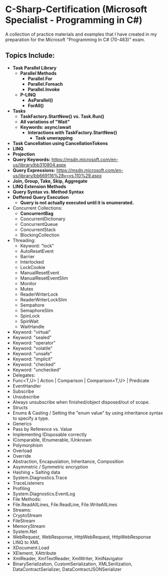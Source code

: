 # C-Sharp-Certification (Microsoft Specialist - Programming in C#)
A collection of practice materials and examples that I have created in my preparation for the Microsoft "Programming In C# (70-483)" exam.

Topics Include:
--
* **Task Parallel Library**
  * **Parallel Methods**
    * **Parallel.For**
    * **Parallel.Foreach**
    * **Parallel.Invoke**
  * **P-LINQ**
    * **AsParallel()**
    * **ForAll()**
* **Tasks**
  * **TaskFactory.StartNew() vs. Task.Run()**
  * **All variations of "Wait"**
  * **Keywords: async/await**
    * **Interactions with TaskFactory.StartNew()**
      * **Task unwrapping**
* **Task Cancellation using CancellationTokens**
* **LINQ**
 * **Projection**
 * **Query Keywords:** https://msdn.microsoft.com/en-us/library/bb310804.aspx
 * **Query Expressions:** https://msdn.microsoft.com/en-us/library/bb669116%28v=vs.110%29.aspx
 * **Join, Group, Take, Skip, Aggregate**
 * **LINQ Extension Methods**
 * **Query Syntax vs. Method Syntax**
 * **Deffered Query Execution**
   * **Query is not actually executed until it is enumerated.**
* Concurrent Collections:
  * **ConcurrentBag**
  * ConcurrentDictionary
  * ConcurrentQueue
  * ConcurrentStack
  * BlockingCollection
* Threading:
  * Keyword: "lock"
  * AutoResetEvent
  * Barrier
  * Interlocked
  * LockCookie
  * ManualResetEvent
  * ManualResetEventSlim
  * Monitor
  * Mutex
  * ReaderWriterLock
  * ReaderWriterLockSlim
  * Sempahore
  * SemaphoreSlim
  * SpinLock
  * SpinWait
  * WaitHandle
* Keyword: "virtual"
* Keyword: "sealed"
* Keyword: "operator"
* Keyword: "volatile"
* Keyword: "unsafe"
* Keyword: "implicit"
* Keyword: "checked"
* Keyword: "unchecked"
* Delegates:
 * Func<T,U> | Action<T> | Comparison<T> | Comparison<T,U> | Predicate<T>
 * EventHandler<T>
  * Subscribe
  * Unsubscribe
   * Always unsubscribe when finished/object disposed/out of scope.
* Structs
* Enums & Casting / Setting the "enum value" by using inheritance syntax to specify a type.
* Generics
* Pass by Reference vs. Value
* Implementing IDisposable correctly
* IComparable, IEnumerable, IUnknown
* Polymorphism
 * Overload
 * Override
* Abstraction, Encapuslation, Inheritance, Composition
* Asymmetric / Symmetric encryption
* Hashing + Salting data
* System.Diagnostics.Trace
 * TraceListeners
* Profiling
* System.Diagnostics.EventLog
* File Methods:
 * File.ReadAllLines, File.ReadLine, File.WriteAllLines
* Streams:
 * CryptoStream
 * FileStream
 * MemoryStream
* System.Net
 * WebRequest, WebResponse, HttpWebRequest, HttpWebResponse
* LINQ to XML
 * XDocument.Load
 * XElement, XAttribute
* XmlReader, XmlTextReader, XmlWriter, XmlNavigator
* BinarySerialization, CustomSerialization, XMLSerilization, DataContractSerializer, DataContractJSONSerializer 
